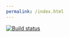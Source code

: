 ```yaml
---
permalink: /index.html
---
```



[![Build status](https://ci.appveyor.com/api/projects/status/vxm54mxrk1dgix4b?svg=true)](https://ci.appveyor.com/project/AllaKru/ahj-16-1-env-g3rgx)
